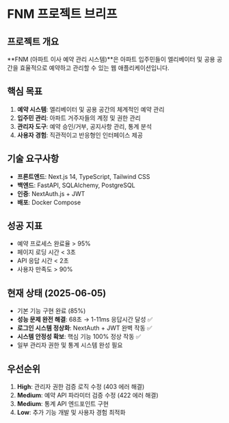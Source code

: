 # FNM 프로젝트 브리프

## 프로젝트 개요
**FNM (아파트 이사 예약 관리 시스템)**은 아파트 입주민들이 엘리베이터 및 공용 공간을 효율적으로 예약하고 관리할 수 있는 웹 애플리케이션입니다.

## 핵심 목표
1. **예약 시스템**: 엘리베이터 및 공용 공간의 체계적인 예약 관리
2. **입주민 관리**: 아파트 거주자들의 계정 및 권한 관리
3. **관리자 도구**: 예약 승인/거부, 공지사항 관리, 통계 분석
4. **사용자 경험**: 직관적이고 반응형인 인터페이스 제공

## 기술 요구사항
- **프론트엔드**: Next.js 14, TypeScript, Tailwind CSS
- **백엔드**: FastAPI, SQLAlchemy, PostgreSQL
- **인증**: NextAuth.js + JWT
- **배포**: Docker Compose

## 성공 지표
- 예약 프로세스 완료율 > 95%
- 페이지 로딩 시간 < 3초
- API 응답 시간 < 2초
- 사용자 만족도 > 90%

## 현재 상태 (2025-06-05)
- 기본 기능 구현 완료 (85%)
- **성능 문제 완전 해결**: 68초 → 1-11ms 응답시간 달성 ✅
- **로그인 시스템 정상화**: NextAuth + JWT 완벽 작동 ✅
- **시스템 안정성 확보**: 핵심 기능 100% 정상 작동 ✅
- 일부 관리자 권한 및 통계 시스템 완성 필요

## 우선순위
1. **High**: 관리자 권한 검증 로직 수정 (403 에러 해결)
2. **Medium**: 예약 API 파라미터 검증 수정 (422 에러 해결)
3. **Medium**: 통계 API 엔드포인트 구현
4. **Low**: 추가 기능 개발 및 사용자 경험 최적화 